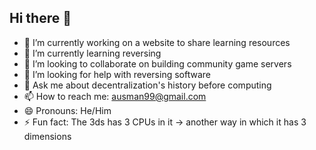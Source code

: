 ## Hi there 👋

- 🔭 I’m currently working on a website to share learning resources
- 🌱 I’m currently learning reversing
- 👯 I’m looking to collaborate on building community game servers
- 🤔 I’m looking for help with reversing software
- 💬 Ask me about decentralization's history before computing
- 📫 How to reach me: ausman99@gmail.com
- 😄 Pronouns: He/Him
- ⚡ Fun fact: The 3ds has 3 CPUs in it -> another way in which it has 3 dimensions

<!--
**ali-layken/ali-layken** is a ✨ _special_ ✨ repository because its `README.md` (this file) appears on your GitHub profile.

Here are some ideas to get you started:


-->
